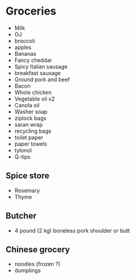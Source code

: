 # Groceries

- Milk
- OJ
- broccoli
- apples
- Bananas
- Fancy cheddar
- Spicy Italian sausage
- breakfast sausage
- Ground pork and beef
- Bacon
- Whole chicken
- Vegetable oil x2
- Canola oil
- Washer soap
- ziplock bags
- saran wrap
- recycling bags
- toilet paper
- paper towels
- tylonol
- Q-tips

## Spice store

- Rosemary
- Thyme

## Butcher

- 4 pound (2 kg) boneless pork shoulder or butt

## Chinese grocery

- noodles (frozen ?)
- dumplings
